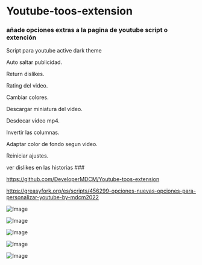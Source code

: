 # Youtube-toos-extension

### añade opciones extras a la pagina de youtube script o extención
Script para youtube active dark theme

Auto saltar publicidad.

Return dislikes.

Rating del video.

Cambiar colores.

Descargar miniatura del video.

Desdecar video mp4.

Invertir las columnas.

Adaptar color de fondo segun video.

Reiniciar ajustes.

ver dislikes en las historias ###

https://github.com/DeveloperMDCM/Youtube-toos-extension

https://greasyfork.org/es/scripts/456299-opciones-nuevas-opciones-para-personalizar-youtube-by-mdcm2022


![Image](https://github.com/DeveloperMDCM/Youtube-toos-extension/blob/master/bg1.jpg)

![Image](https://github.com/DeveloperMDCM/Youtube-toos-extension/blob/master/b3.jpg)

![Image](https://github.com/DeveloperMDCM/Youtube-toos-extension/blob/master/gb4.jpg)


![Image](https://github.com/DeveloperMDCM/Youtube-toos-extension/blob/master/bg2.jpg)

![Image](https://github.com/DeveloperMDCM/Youtube-toos-extension/blob/master/bg5.jpg)
